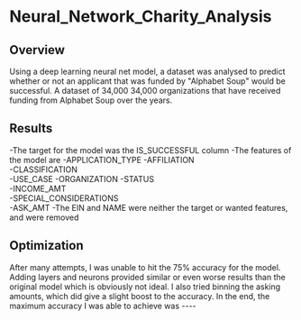 # Neural_Network_Charity_Analysis

## Overview
Using a deep learning neural net model, a dataset was analysed to predict whether or not an applicant that was funded by "Alphabet Soup" would be successful. A dataset of 34,000  34,000 organizations that have received funding from Alphabet Soup over the years. 

## Results 
-The target for the model was the IS_SUCCESSFUL column
-The features of the model are
  -APPLICATION_TYPE	
  -AFFILIATION	
  -CLASSIFICATION	
  -USE_CASE	
  -ORGANIZATION	
  -STATUS	
  -INCOME_AMT	
  -SPECIAL_CONSIDERATIONS	
  -ASK_AMT
 -The EIN and NAME were neither the target or wanted features, and were removed






## Optimization
After many attempts, I was unable to hit the 75% accuracy for the model. Adding layers and neurons provided similar or even worse results than the original model which is obviously not ideal. I also tried binning the asking amounts, which did give a slight boost to the accuracy. In the end, the maximum accuracy I was able to achieve was ----
